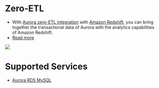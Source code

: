 # Zero-ETL
- With [Aurora zero-ETL integration](../../2_AWSServices/6_DatabaseServices/AmazonRDS/Readme.md) with [Amazon Redshift](../../2_AWSServices/10_BigDataServices/StorageDBs/DataWarehouse/AmazonRedshift.md), you can bring together the transactional data of Aurora with the analytics capabilities of Amazon Redshift.
- [Read more](https://aws.amazon.com/blogs/big-data/getting-started-guide-for-near-real-time-operational-analytics-using-amazon-aurora-zero-etl-integration-with-amazon-redshift/)

![](https://d2908q01vomqb2.cloudfront.net/b6692ea5df920cad691c20319a6fffd7a4a766b8/2023/06/19/bdb-2753-image003.png)

# Supported Services
- [Aurora RDS MySQL](../../2_AWSServices/6_DatabaseServices/AmazonRDS/Readme.md)

